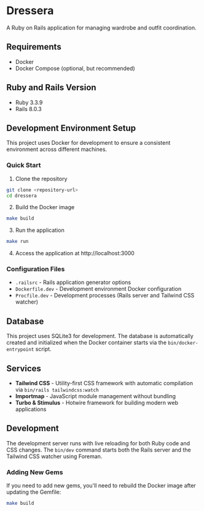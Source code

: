 # Dressera

A Ruby on Rails application for managing wardrobe and outfit coordination.

## Requirements

* Docker
* Docker Compose (optional, but recommended)

## Ruby and Rails Version

* Ruby 3.3.9
* Rails 8.0.3

## Development Environment Setup

This project uses Docker for development to ensure a consistent environment across different machines.

### Quick Start

1. Clone the repository
```bash
git clone <repository-url>
cd dressera
```

2. Build the Docker image
```bash
make build
```

3. Run the application
```bash
make run
```

4. Access the application at http://localhost:3000

### Configuration Files

* `.railsrc` - Rails application generator options
* `Dockerfile.dev` - Development environment Docker configuration
* `Procfile.dev` - Development processes (Rails server and Tailwind CSS watcher)

## Database

This project uses SQLite3 for development. The database is automatically created and initialized when the Docker container starts via the `bin/docker-entrypoint` script.

## Services

* **Tailwind CSS** - Utility-first CSS framework with automatic compilation via `bin/rails tailwindcss:watch`
* **Importmap** - JavaScript module management without bundling
* **Turbo & Stimulus** - Hotwire framework for building modern web applications

## Development

The development server runs with live reloading for both Ruby code and CSS changes. The `bin/dev` command starts both the Rails server and the Tailwind CSS watcher using Foreman.

### Adding New Gems

If you need to add new gems, you'll need to rebuild the Docker image after updating the Gemfile:

```bash
make build
```
